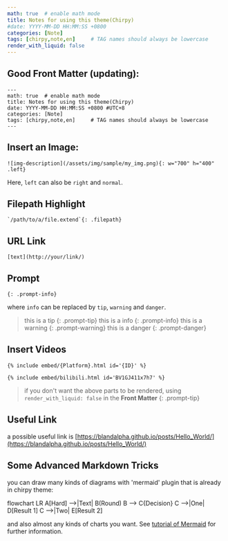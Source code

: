 ```yaml
---
math: true  # enable math mode
title: Notes for using this theme(Chirpy)
#date: YYYY-MM-DD HH:MM:SS +0800
categories: [Note]
tags: [chirpy,note,en]     # TAG names should always be lowercase
render_with_liquid: false
---
```


## Good Front Matter (updating):

```
---
math: true  # enable math mode
title: Notes for using this theme(Chirpy)
date: YYYY-MM-DD HH:MM:SS +0800 #UTC+8
categories: [Note]
tags: [chirpy,note,en]     # TAG names should always be lowercase
---
```

## Insert an Image:
```
![img-description](/assets/img/sample/my_img.png){: w="700" h="400" .left}
```
Here, `left` can also be `right` and `normal`.

## Filepath Highlight
```
`/path/to/a/file.extend`{: .filepath}
```

## URL Link
```
[text](http://your/link/)
```

## Prompt
```
{: .prompt-info}
```
where `info` can be replaced by `tip`, `warning` and `danger`.
> this is a tip
{: .prompt-tip}
> this is a info
{: .prompt-info}
> this is a warning
{: .prompt-warning}
> this is a danger
{: .prompt-danger}

## Insert Videos

```liquid
{% include embed/{Platform}.html id='{ID}' %}
```
```liquid
{% include embed/bilibili.html id='BV1GJ411x7h7' %}
```
> if you don't want the above parts to be rendered, using `render_with_liquid: false` in the **Front Matter**
{: .prompt-tip}

## Useful Link
a possible useful link is [https://blandalpha.github.io/posts/Hello_World/](https://blandalpha.github.io/posts/Hello_World/)

## Some Advanced Markdown Tricks
you can draw many kinds of diagrams with 'mermaid' plugin that is already in chirpy theme:

flowchart LR
  A[Hard] -->|Text| B(Round)
  B --> C{Decision}
  C -->|One| D[Result 1]
  C -->|Two| E[Result 2]

and also almost any kinds of charts you want. See [tutorial of Mermaid](https://mermaid.js.org/intro/syntax-reference.html) for further information.
